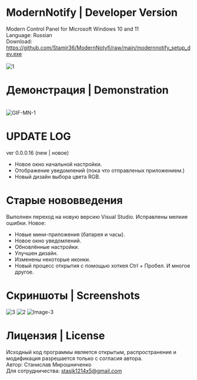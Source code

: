 # ModernNotify | Developer Version
Modern Control Panel for Microsoft Windows 10 and 11<br>
Language: Russian<br>
Download:<br>
https://github.com/Stamir36/ModernNotyfi/raw/main/modernnotify_setup_dev.exe
<br>
<br>
<img src="https://i.ibb.co/Pt6nZqp/1.png" alt="1" border="0">

# Демонстрация | Demonstration
<br><img src="https://i.ibb.co/593r8Jp/GIF-MN-1.gif" alt="GIF-MN-1" border="0">
<!--img src="https://i.ibb.co/GFFcn8D/Image-1.png" alt="Image-1" border="0"-->

# UPDATE LOG
ver 0.0.0.16 (new | новое)
- Новое окно начальной настройки.
- Отображение уведомлений (пока что отправленых приложением.)
- Новый дизайн выбора цвета RGB.
# Старые нововведения 
Выполнен переход на новую версию Visual Studio.
Исправлены мелкие ошибки.
Новое:
- Новые мини-приложения (батарея и часы).
- Новое окно уведомлений.
- Обновлённые настройки.
- Улучшен дизайн.
- Изменены некоторые иконки.
- Новый процесс открытия с помощью хоткея Ctrl + Пробел.
И многое другое.

# Скриншоты | Screenshots
<img src="https://i.ibb.co/Ytx7F55/3.png" alt="3" border="0">
<img src="https://i.ibb.co/9NNnhr2/2.png" alt="2" border="0">
<img src="https://i.ibb.co/z73Zb4h/Image-3.png" alt="Image-3" border="0">

# Лицензия | License
Исходный код программы является открытым, распространение и модификация разрешается только с согласия автора.<br>
Автор: Станислав Мирошниченко<br>
Для сотрудничества: stasik1214x5@gmail.com<br>
